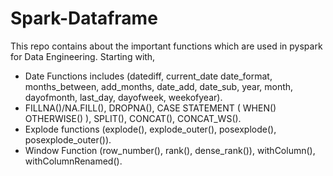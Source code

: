 # Spark-Dataframe
This repo contains about the important functions which are used in pyspark for Data Engineering. Starting with,

- Date Functions includes (datediff, current_date date_format, months_between, add_months, date_add, date_sub,
                           year, month, dayofmonth, last_day, dayofweek, weekofyear).
- FILLNA()/NA.FILL(), DROPNA(), CASE STATEMENT ( WHEN() OTHERWISE() ), SPLIT(), CONCAT(), CONCAT_WS().
- Explode functions (explode(), explode_outer(), posexplode(), posexplode_outer()).
- Window Function (row_number(), rank(), dense_rank()), withColumn(), withColumnRenamed().
